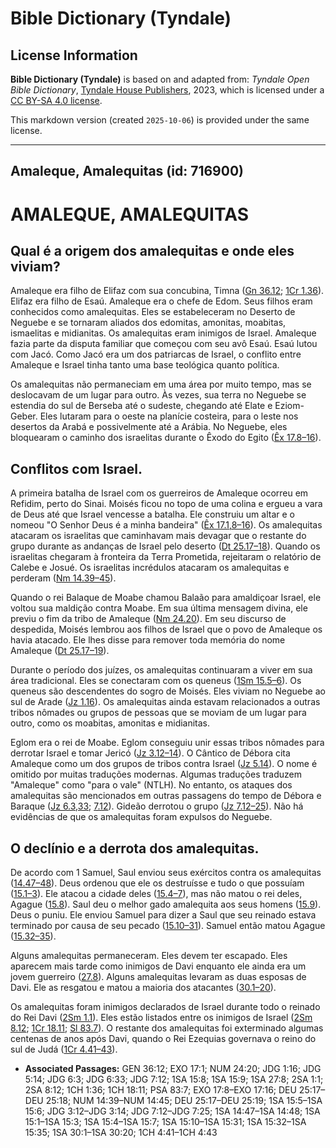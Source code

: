 # Bible Dictionary (Tyndale)

## License Information

**Bible Dictionary (Tyndale)** is based on and adapted from: _Tyndale Open Bible Dictionary_, [Tyndale House Publishers](https://tyndaleopenresources.com/), 2023, which is licensed under a [CC BY-SA 4.0 license](https://creativecommons.org/licenses/by-sa/4.0/legalcode.en).

This markdown version (created `2025-10-06`) is provided under the same license.



--------------------------------

## Amaleque, Amalequitas (id: 716900)

AMALEQUE, AMALEQUITAS
=====================

Qual é a origem dos amalequitas e onde eles viviam?
---------------------------------------------------

Amaleque era filho de Elifaz com sua concubina, Timna ([Gn 36\.12](https://ref.ly/Gen36:12); [1Cr 1\.36](https://ref.ly/1Chr1:36)). Elifaz era filho de Esaú. Amaleque era o chefe de Edom. Seus filhos eram conhecidos como amalequitas. Eles se estabeleceram no Deserto de Neguebe e se tornaram aliados dos edomitas, amonitas, moabitas, ismaelitas e midianitas. Os amalequitas eram inimigos de Israel. Amaleque fazia parte da disputa familiar que começou com seu avô Esaú. Esaú lutou com Jacó. Como Jacó era um dos patriarcas de Israel, o conflito entre Amaleque e Israel tinha tanto uma base teológica quanto política.

Os amalequitas não permaneciam em uma área por muito tempo, mas se deslocavam de um lugar para outro. Às vezes, sua terra no Neguebe se estendia do sul de Berseba até o sudeste, chegando até Elate e Eziom\-Geber. Eles lutaram para o oeste na planície costeira, para o leste nos desertos da Arabá e possivelmente até a Arábia. No Neguebe, eles bloquearam o caminho dos israelitas durante o Êxodo do Egito ([Êx 17\.8–16](https://ref.ly/Exod17:8-Exod17:16)).

Conflitos com Israel.
---------------------

A primeira batalha de Israel com os guerreiros de Amaleque ocorreu em Refidim, perto do Sinai. Moisés ficou no topo de uma colina e ergueu a vara de Deus até que Israel vencesse a batalha. Ele construiu um altar e o nomeou "O Senhor Deus é a minha bandeira" ([Êx 17\.1,8–16](https://ref.ly/Exod17:1,Exod17:8-Exod17:16)). Os amalequitas atacaram os israelitas que caminhavam mais devagar que o restante do grupo durante as andanças de Israel pelo deserto ([Dt 25\.17–18](https://ref.ly/Deut25:17-Deut25:18)). Quando os israelitas chegaram à fronteira da Terra Prometida, rejeitaram o relatório de Calebe e Josué. Os israelitas incrédulos atacaram os amalequitas e perderam ([Nm 14\.39–45](https://ref.ly/Num14:39-Num14:45)).

Quando o rei Balaque de Moabe chamou Balaão para amaldiçoar Israel, ele voltou sua maldição contra Moabe. Em sua última mensagem divina, ele previu o fim da tribo de Amaleque ([Nm 24\.20](https://ref.ly/Num24:20)). Em seu discurso de despedida, Moisés lembrou aos filhos de Israel que o povo de Amaleque os havia atacado. Ele lhes disse para remover toda memória do nome Amaleque ([Dt 25\.17–19](https://ref.ly/Deut25:17-Deut25:19)).

Durante o período dos juízes, os amalequitas continuaram a viver em sua área tradicional. Eles se conectaram com os queneus ([1Sm 15\.5–6](https://ref.ly/1Sam15:5-1Sam15:6)). Os queneus são descendentes do sogro de Moisés. Eles viviam no Neguebe ao sul de Arade ([Jz 1\.16](https://ref.ly/Judg1:16)). Os amalequitas ainda estavam relacionados a outras tribos nômades ou grupos de pessoas que se moviam de um lugar para outro, como os moabitas, amonitas e midianitas.

Eglom era o rei de Moabe. Eglom conseguiu unir essas tribos nômades para derrotar Israel e tomar Jericó ([Jz 3\.12–14](https://ref.ly/Judg3:12-Judg3:14)). O Cântico de Débora cita Amaleque como um dos grupos de tribos contra Israel ([Jz 5\.14](https://ref.ly/Judg5:14)). O nome é omitido por muitas traduções modernas. Algumas traduções traduzem "Amaleque" como "para o vale" (NTLH). No entanto, os ataques dos amalequitas são mencionados em outras passagens do tempo de Débora e Baraque ([Jz 6\.3,33](https://ref.ly/Judg6:3,Judg6:33); [7\.12](https://ref.ly/Judg7:12)). Gideão derrotou o grupo ([Jz 7\.12–25](https://ref.ly/Judg7:12-Judg7:25)). Não há evidências de que os amalequitas foram expulsos do Neguebe.

O declínio e a derrota dos amalequitas.
---------------------------------------

De acordo com 1 Samuel, Saul enviou seus exércitos contra os amalequitas ([14\.47–48](https://ref.ly/1Sam14:47-1Sam14:48)). Deus ordenou que ele os destruísse e tudo o que possuíam ([15\.1–3](https://ref.ly/1Sam15:1-1Sam15:3)). Ele atacou a cidade deles ([15\.4–7](https://ref.ly/1Sam15:4-1Sam15:7)), mas não matou o rei deles, Agague ([15\.8](https://ref.ly/1Sam15:8)). Saul deu o melhor gado amalequita aos seus homens ([15\.9](https://ref.ly/1Sam15:9)). Deus o puniu. Ele enviou Samuel para dizer a Saul que seu reinado estava terminado por causa de seu pecado ([15\.10–31](https://ref.ly/1Sam15:10-1Sam15:31)). Samuel então matou Agague ([15\.32–35](https://ref.ly/1Sam15:32-1Sam15:35)).

Alguns amalequitas permaneceram. Eles devem ter escapado. Eles aparecem mais tarde como inimigos de Davi enquanto ele ainda era um jovem guerreiro ([27\.8](https://ref.ly/1Sam27:8)). Alguns amalequitas levaram as duas esposas de Davi. Ele as resgatou e matou a maioria dos atacantes ([30\.1–20](https://ref.ly/1Sam30:1-1Sam30:20)).

Os amalequitas foram inimigos declarados de Israel durante todo o reinado do Rei Davi ([2Sm 1\.1](https://ref.ly/2Sam1:1)). Eles estão listados entre os inimigos de Israel ([2Sm 8\.12](https://ref.ly/2Sam8:12); [1Cr 18\.11](https://ref.ly/1Chr18:11); [Sl 83\.7](https://ref.ly/Ps83:7)). O restante dos amalequitas foi exterminado algumas centenas de anos após Davi, quando o Rei Ezequias governava o reino do sul de Judá ([1Cr 4\.41–43](https://ref.ly/1Chr4:41-1Chr4:43)).

* **Associated Passages:** GEN 36:12; EXO 17:1; NUM 24:20; JDG 1:16; JDG 5:14; JDG 6:3; JDG 6:33; JDG 7:12; 1SA 15:8; 1SA 15:9; 1SA 27:8; 2SA 1:1; 2SA 8:12; 1CH 1:36; 1CH 18:11; PSA 83:7; EXO 17:8–EXO 17:16; DEU 25:17–DEU 25:18; NUM 14:39–NUM 14:45; DEU 25:17–DEU 25:19; 1SA 15:5–1SA 15:6; JDG 3:12–JDG 3:14; JDG 7:12–JDG 7:25; 1SA 14:47–1SA 14:48; 1SA 15:1–1SA 15:3; 1SA 15:4–1SA 15:7; 1SA 15:10–1SA 15:31; 1SA 15:32–1SA 15:35; 1SA 30:1–1SA 30:20; 1CH 4:41–1CH 4:43

